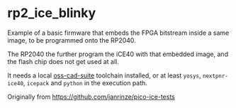 # rp2_ice_blinky

Example of a basic firmware that embeds the FPGA bitstream inside a same image, to be programmed onto the RP2040.

The RP2040 the further program the iCE40 with that embedded image, and the flash chip does not get used at all.

It needs a local [oss-cad-suite](https://github.com/YosysHQ/oss-cad-suite-build) toolchain installed,
or at least `yosys`, `nextpnr-ice40`, `icepack` and `python` in the execution path.

Originally from <https://github.com/janrinze/pico-ice-tests>
